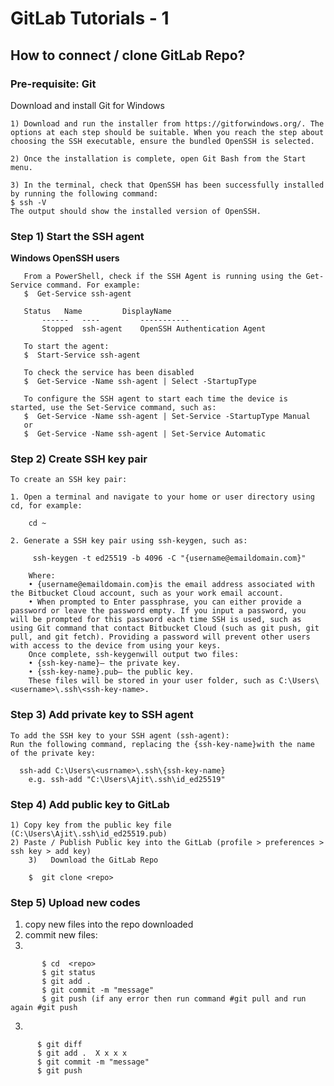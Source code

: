 # GitLab Tutorials - 1

## How to connect / clone GitLab Repo?

### Pre-requisite: Git
Download and install Git for Windows

	1) Download and run the installer from https://gitforwindows.org/. The options at each step should be suitable. When you reach the step about choosing the SSH executable, ensure the bundled OpenSSH is selected.
 
	2) Once the installation is complete, open Git Bash from the Start menu.
 
	3) In the terminal, check that OpenSSH has been successfully installed by running the following command:
	$ ssh -V
	The output should show the installed version of OpenSSH.

### Step 1) Start the SSH agent
	
**Windows OpenSSH users** 

 ```
	From a PowerShell, check if the SSH Agent is running using the Get-Service command. For example:
	$  Get-Service ssh-agent

	Status   Name         DisplayName
        ------   ----         -----------
        Stopped  ssh-agent    OpenSSH Authentication Agent
	
	To start the agent:
	$  Start-Service ssh-agent
	
	To check the service has been disabled  
	$  Get-Service -Name ssh-agent | Select -StartupType
	
	To configure the SSH agent to start each time the device is started, use the Set-Service command, such as:
	$  Get-Service -Name ssh-agent | Set-Service -StartupType Manual 
	or
	$  Get-Service -Name ssh-agent | Set-Service Automatic
```

### Step 2) Create SSH key pair
	
	To create an SSH key pair:
 
	1. Open a terminal and navigate to your home or user directory using cd, for example:

```
    cd ~
```
	2. Generate a SSH key pair using ssh-keygen, such as:
```
     ssh-keygen -t ed25519 -b 4096 -C "{username@emaildomain.com}"
 
	Where:
	• {username@emaildomain.com}is the email address associated with the Bitbucket Cloud account, such as your work email account.
	• When prompted to Enter passphrase, you can either provide a password or leave the password empty. If you input a password, you will be prompted for this password each time SSH is used, such as using Git command that contact Bitbucket Cloud (such as git push, git pull, and git fetch). Providing a password will prevent other users with access to the device from using your keys.
	Once complete, ssh-keygenwill output two files:
	• {ssh-key-name}— the private key.
	• {ssh-key-name}.pub— the public key.
	These files will be stored in your user folder, such as C:\Users\<username>\.ssh\<ssh-key-name>.
```

### Step 3) Add private key to SSH agent
	To add the SSH key to your SSH agent (ssh-agent):
	Run the following command, replacing the {ssh-key-name}with the name of the private key:
```
  ssh-add C:\Users\<usrname>\.ssh\{ssh-key-name}
	e.g. ssh-add "C:\Users\Ajit\.ssh\id_ed25519"
```
### Step 4) Add public key to GitLab
	1) Copy key from the public key file (C:\Users\Ajit\.ssh\id_ed25519.pub)
	2) Paste / Publish Public key into the GitLab (profile > preferences > ssh key > add key)
        3)   Download the GitLab Repo
	
```
	$  git clone <repo>
```

### Step 5) Upload new codes
  1) copy new files into the repo downloaded
  2) commit new files:
  3) 
```    
       $ cd  <repo>
       $ git status
       $ git add . 
       $ git commit -m "message"
       $ git push (if any error then run command #git pull and run again #git push
```

  3)
 
 ``` 
       $ git diff
       $ git add .  X x x x 
       $ git commit -m "message"
       $ git push
 ```
